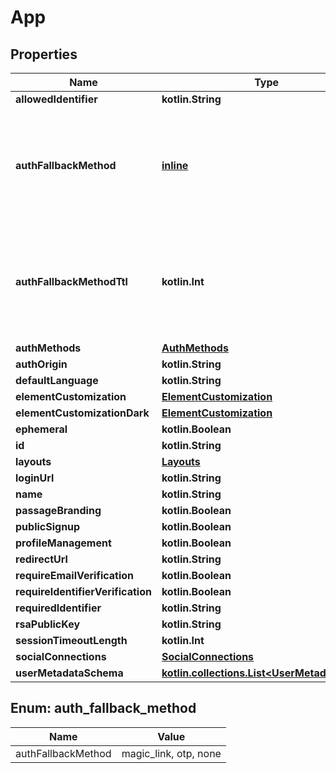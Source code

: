 
# App

## Properties
Name | Type | Description | Notes
------------ | ------------- | ------------- | -------------
**allowedIdentifier** | **kotlin.String** |  | 
**authFallbackMethod** | [**inline**](#AuthFallbackMethod) | Deprecated Property. Please refer to &#x60;auth_methods&#x60; to view settings for individual authentication methods. | 
**authFallbackMethodTtl** | **kotlin.Int** | Deprecated Property. Please refer to &#x60;auth_methods&#x60; to view settings for individual authentication methods. | 
**authMethods** | [**AuthMethods**](AuthMethods.md) |  | 
**authOrigin** | **kotlin.String** |  | 
**defaultLanguage** | **kotlin.String** |  | 
**elementCustomization** | [**ElementCustomization**](ElementCustomization.md) |  | 
**elementCustomizationDark** | [**ElementCustomization**](ElementCustomization.md) |  | 
**ephemeral** | **kotlin.Boolean** |  | 
**id** | **kotlin.String** |  | 
**layouts** | [**Layouts**](Layouts.md) |  | 
**loginUrl** | **kotlin.String** |  | 
**name** | **kotlin.String** |  | 
**passageBranding** | **kotlin.Boolean** |  | 
**publicSignup** | **kotlin.Boolean** |  | 
**profileManagement** | **kotlin.Boolean** |  | 
**redirectUrl** | **kotlin.String** |  | 
**requireEmailVerification** | **kotlin.Boolean** |  | 
**requireIdentifierVerification** | **kotlin.Boolean** |  | 
**requiredIdentifier** | **kotlin.String** |  | 
**rsaPublicKey** | **kotlin.String** |  | 
**sessionTimeoutLength** | **kotlin.Int** |  | 
**socialConnections** | [**SocialConnections**](SocialConnections.md) |  | 
**userMetadataSchema** | [**kotlin.collections.List&lt;UserMetadataField&gt;**](UserMetadataField.md) |  | 


<a name="AuthFallbackMethod"></a>
## Enum: auth_fallback_method
Name | Value
---- | -----
authFallbackMethod | magic_link, otp, none



